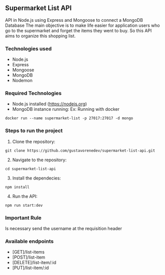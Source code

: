 ## Supermarket List API

API in Node.js using Express and Mongoose to connect a MongoDB Database
The main objective is to make life easier for application users who go to the supermarket and forget the items they went to buy.
So this API aims to organize this shopping list. 

### Technologies used

- Node.js
- Express
- Mongoose
- MongoDB
- Nodemon

### Required Technologies

- Node.js installed (https://nodejs.org)
- MongoDB instance running:
Ex: Running with docker
```
docker run --name supermarket-list -p 27017:27017 -d mongo
```

### Steps to run the project

1. Clone the repository:

```
git clone https://github.com/gustavorenedev/supermarket-list-api.git
```

2. Navigate to the repository:

```
cd supermarket-list-api
```

3. Install the dependecies:

```
npm install
```

4. Run the API:

```
npm run start:dev
```

### Important Rule
Is necessary send the username at the requisition header

### Available endpoints

- [GET]/list-items
- [POST]/list-item
- [DELETE]/list-item/:id
- [PUT]/list-item/:id
